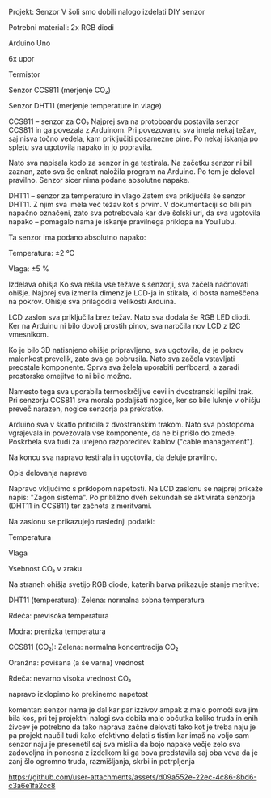 Projekt: Senzor V šoli smo dobili nalogo izdelati DIY senzor

Potrebni materiali: 2x RGB diodi

Arduino Uno

6x upor

Termistor

Senzor CCS811 (merjenje CO₂)

Senzor DHT11 (merjenje temperature in vlage)

CCS811 – senzor za CO₂ Najprej sva na protoboardu postavila senzor CCS811 in ga povezala z Arduinom. Pri povezovanju sva imela nekaj težav, saj nisva točno vedela, kam priključiti posamezne pine. Po nekaj iskanja po spletu sva ugotovila napako in jo popravila.

Nato sva napisala kodo za senzor in ga testirala. Na začetku senzor ni bil zaznan, zato sva še enkrat naložila program na Arduino. Po tem je deloval pravilno. Senzor sicer nima podane absolutne napake.

DHT11 – senzor za temperaturo in vlago Zatem sva priključila še senzor DHT11. Z njim sva imela več težav kot s prvim. V dokumentaciji so bili pini napačno označeni, zato sva potrebovala kar dve šolski uri, da sva ugotovila napako – pomagalo nama je iskanje pravilnega priklopa na YouTubu.

Ta senzor ima podano absolutno napako:

Temperatura: ±2 °C

Vlaga: ±5 %

Izdelava ohišja Ko sva rešila vse težave s senzorji, sva začela načrtovati ohišje. Najprej sva izmerila dimenzije LCD-ja in stikala, ki bosta nameščena na pokrov. Ohišje sva prilagodila velikosti Arduina.

LCD zaslon sva priključila brez težav. Nato sva dodala še RGB LED diodi. Ker na Arduinu ni bilo dovolj prostih pinov, sva naročila nov LCD z I2C vmesnikom.

Ko je bilo 3D natisnjeno ohišje pripravljeno, sva ugotovila, da je pokrov malenkost prevelik, zato sva ga pobrusila. Nato sva začela vstavljati preostale komponente. Sprva sva želela uporabiti perfboard, a zaradi prostorske omejitve to ni bilo možno.

Namesto tega sva uporabila termoskrčljive cevi in dvostranski lepilni trak. Pri senzorju CCS811 sva morala podaljšati nogice, ker so bile luknje v ohišju preveč narazen, nogice senzorja pa prekratke.

Arduino sva v škatlo pritrdila z dvostranskim trakom. Nato sva postopoma vgrajevala in povezovala vse komponente, da ne bi prišlo do zmede. Poskrbela sva tudi za urejeno razporeditev kablov ("cable management").

Na koncu sva napravo testirala in ugotovila, da deluje pravilno.

Opis delovanja naprave

Napravo vključimo s priklopom napetosti. Na LCD zaslonu se najprej prikaže napis: "Zagon sistema". Po približno dveh sekundah se aktivirata senzorja (DHT11 in CCS811) ter začneta z meritvami.

Na zaslonu se prikazujejo naslednji podatki:

Temperatura

Vlaga

Vsebnost CO₂ v zraku

Na straneh ohišja svetijo RGB diode, katerih barva prikazuje stanje meritve:

DHT11 (temperatura): Zelena: normalna sobna temperatura

Rdeča: previsoka temperatura

Modra: prenizka temperatura

CCS811 (CO₂): Zelena: normalna koncentracija CO₂

Oranžna: povišana (a še varna) vrednost

Rdeča: nevarno visoka vrednost CO₂

napravo izklopimo ko prekinemo napetost

komentar:
senzor nama je dal kar par izzivov ampak z malo pomoči sva jim bila kos, pri tej projektni nalogi sva dobila malo občutka koliko truda in enih živcev je potrebno da tako naprava začne delovati tako kot je treba 
naju je pa projekt naučil tudi kako efektivno delati s tistim kar imaš na voljo
sam senzor naju je presenetil saj sva mislila da bojo napake večje 
zelo sva zadovoljna in ponosna z izdelkom ki ga bova predstavila saj oba veva da je zanj šlo ogromno truda, razmišljanja, skrbi in potrpljenja


https://github.com/user-attachments/assets/d09a552e-22ec-4c86-8bd6-c3a6e1fa2cc8 

